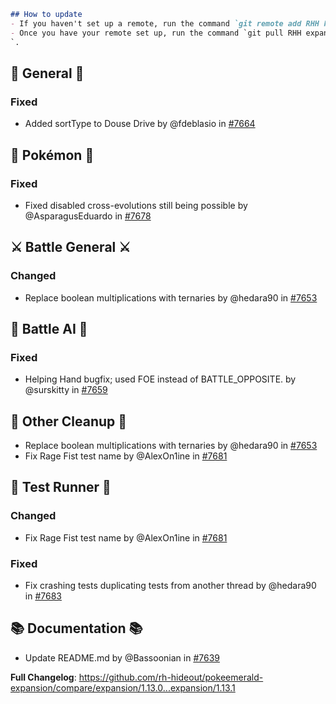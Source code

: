 ```md
## How to update
- If you haven't set up a remote, run the command `git remote add RHH https://github.com/rh-hideout/pokeemerald-expansion`.
- Once you have your remote set up, run the command `git pull RHH expansion/1.13.1
`.
```


## 🧬 General 🧬
### Fixed
* Added sortType to Douse Drive by @fdeblasio in [#7664](https://github.com/rh-hideout/pokeemerald-expansion/pull/7664)

## 🐉 Pokémon 🐉
### Fixed
* Fixed disabled cross-evolutions still being possible by @AsparagusEduardo in [#7678](https://github.com/rh-hideout/pokeemerald-expansion/pull/7678)

## ⚔️ Battle General ⚔️
### Changed
* Replace boolean multiplications with ternaries by @hedara90 in [#7653](https://github.com/rh-hideout/pokeemerald-expansion/pull/7653)

## 🤖 Battle AI 🤖
### Fixed
* Helping Hand bugfix; used FOE instead of BATTLE_OPPOSITE. by @surskitty in [#7659](https://github.com/rh-hideout/pokeemerald-expansion/pull/7659)

## 🧹 Other Cleanup 🧹
* Replace boolean multiplications with ternaries by @hedara90 in [#7653](https://github.com/rh-hideout/pokeemerald-expansion/pull/7653)
* Fix Rage Fist test name by @AlexOn1ine in [#7681](https://github.com/rh-hideout/pokeemerald-expansion/pull/7681)

## 🧪 Test Runner 🧪
### Changed
* Fix Rage Fist test name by @AlexOn1ine in [#7681](https://github.com/rh-hideout/pokeemerald-expansion/pull/7681)

### Fixed
* Fix crashing tests duplicating tests from another thread by @hedara90 in [#7683](https://github.com/rh-hideout/pokeemerald-expansion/pull/7683)

## 📚 Documentation 📚
* Update README.md by @Bassoonian in [#7639](https://github.com/rh-hideout/pokeemerald-expansion/pull/7639)


**Full Changelog**: https://github.com/rh-hideout/pokeemerald-expansion/compare/expansion/1.13.0...expansion/1.13.1


<!--Last PR: 7678-->
<!--Used to keep track of the last PR merged in case new ones come in before the changelog is done.-->
